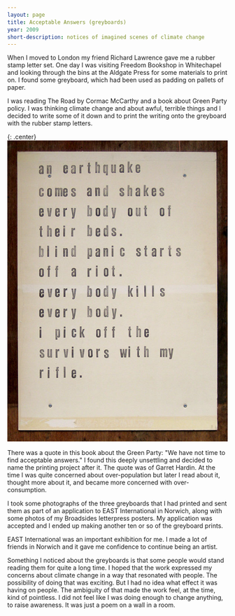 ```yaml
---
layout: page
title: Acceptable Answers (greyboards)
year: 2009
short-description: notices of imagined scenes of climate change
---
```


When I moved to London my friend Richard Lawrence gave me a rubber stamp letter set. One day I was visiting Freedom Bookshop in Whitechapel and looking through the bins at the Aldgate Press for some materials to print on. I found some greyboard, which had been used as padding on pallets of paper.

I was reading The Road by Cormac McCarthy and a book about Green Party policy. I was thinking climate change and about awful, terrible things and I decided to write some of it down and to print the writing onto the greyboard with the rubber stamp letters.

{: .center}
![an intense blackness](/assets/an-earthquake-comes.jpg)

There was a quote in this book about the Green Party: "We have not time to find acceptable answers." I found this deeply unsettling and decided to name the printing project after it. The quote was of Garret Hardin. At the time I was quite concerned about over-population but later I read about it, thought more about it, and became more concerned with over-consumption.

I took some photographs of the three greyboards that I had printed and sent them as part of an application to EAST International in Norwich, along with some photos of my Broadsides letterpress posters. My application was accepted and I ended up making another ten or so of the greyboard prints.

EAST International was an important exhibition for me. I made a lot of friends in Norwich and it gave me confidence to continue being an artist.

Something I noticed about the greyboards is that some people would stand reading them for quite a long time. I hoped that the work expressed my concerns about climate change in a way that resonated with people. The possibility of doing that was exciting. But I had no idea what effect it was having on people. The ambiguity of that made the work feel, at the time, kind of pointless. I did not feel like I was doing enough to change anything, to raise awareness. It was just a poem on a wall in a room.

